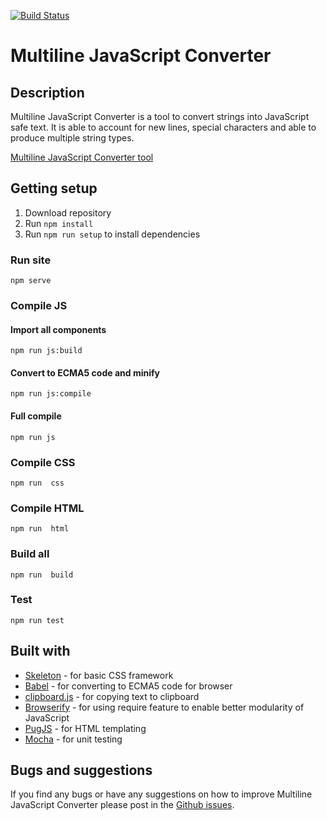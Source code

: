 [![Build Status](https://travis-ci.org/bbody/MultilineJavaScriptConverter.svg?branch=master)](https://travis-ci.org/bbody/MultilineJavaScriptConverter)

# Multiline JavaScript Converter
## Description
Multiline JavaScript Converter is a tool to convert strings into JavaScript safe text. It is able to account for new lines, special characters and able to produce multiple string types.

[Multiline JavaScript Converter tool](http://jsstringconverter.bbody.io/)

## Getting setup
1. Download repository
2. Run `npm install`
3. Run `npm run setup` to install dependencies

### Run site
`npm serve`

### Compile JS
#### Import all components
`npm run js:build`

#### Convert to ECMA5 code and minify
`npm run js:compile`

#### Full compile
`npm run js`

### Compile CSS
`npm run  css`

### Compile HTML
`npm run  html`

### Build all
`npm run  build`

### Test
`npm run test`

## Built with
- [Skeleton](http://getskeleton.com/) - for basic CSS framework
- [Babel](https://babeljs.io/) - for converting to ECMA5 code for browser
- [clipboard.js](https://clipboardjs.com/) - for copying text to clipboard
- [Browserify](http://browserify.org/) - for using require feature to enable better modularity of JavaScript
- [PugJS](https://pugjs.org) - for HTML templating
- [Mocha](https://mochajs.org/) - for unit testing

## Bugs and suggestions
If you find any bugs or have any suggestions on how to improve Multiline JavaScript Converter please post in the [Github issues](https://github.com/bbody/MultilineJavaScriptConverter/issues).
